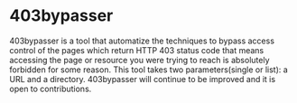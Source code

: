 # 403bypasser
403bypasser is a tool that automatize the techniques to bypass access control of the pages which return HTTP 403 status code that means accessing the page or resource you were trying to reach is absolutely forbidden for some reason. This tool takes two parameters(single or list): a URL and a directory. 403bypasser will continue to be improved and it is open to contributions.
